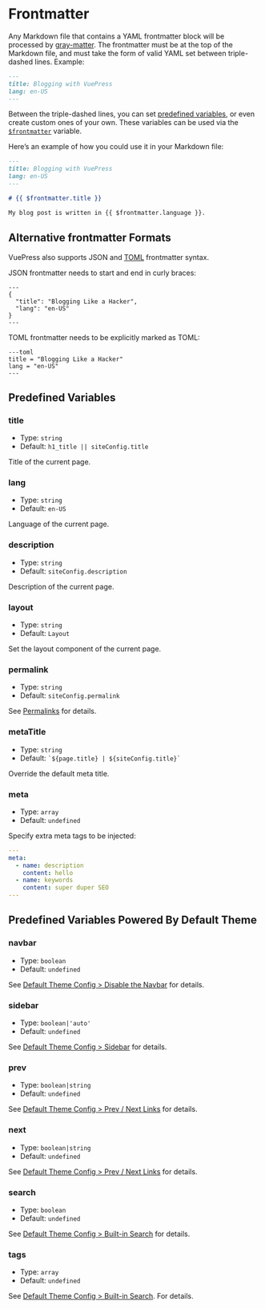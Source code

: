 # Frontmatter

Any Markdown file that contains a YAML frontmatter block will be processed by [gray-matter](https://github.com/jonschlinkert/gray-matter). The frontmatter must be at the top of the Markdown file, and must take the form of valid YAML set between triple-dashed lines. Example:

```markdown
---
title: Blogging with VuePress
lang: en-US
---
```

Between the triple-dashed lines, you can set [predefined variables](#predefined-variables), or even create custom ones of your own. These variables can be used via the <code>[$frontmatter](./global-computed.md#frontmatter)</code> variable.

Here’s an example of how you could use it in your Markdown file:

```markdown
---
title: Blogging with VuePress
lang: en-US
---

# {{ $frontmatter.title }}

My blog post is written in {{ $frontmatter.language }}.
```

## Alternative frontmatter Formats

VuePress also supports JSON and [TOML](https://github.com/toml-lang/toml) frontmatter syntax.

JSON frontmatter needs to start and end in curly braces:

```
---
{
  "title": "Blogging Like a Hacker",
  "lang": "en-US"
}
---
```

TOML frontmatter needs to be explicitly marked as TOML:

```
---toml
title = "Blogging Like a Hacker"
lang = "en-US"
---
```


## Predefined Variables

### title

- Type: `string`
- Default: `h1_title || siteConfig.title`

Title of the current page.

### lang

- Type: `string`
- Default: `en-US`

Language of the current page.

### description

- Type: `string`
- Default: `siteConfig.description`

Description of the current page.

### layout

- Type: `string`
- Default: `Layout`

Set the layout component of the current page.

### permalink

- Type: `string`
- Default: `siteConfig.permalink`

See [Permalinks](./permalinks.md) for details.

### metaTitle

- Type: `string`
- Default: <code>\`${page.title} | ${siteConfig.title}\`</code>

Override the default meta title.

### meta

- Type: `array`
- Default: `undefined`

Specify extra meta tags to be injected:

``` yaml
---
meta:
  - name: description
    content: hello
  - name: keywords
    content: super duper SEO
---
```

## Predefined Variables Powered By Default Theme

### navbar

- Type: `boolean`
- Default: `undefined`

See [Default Theme Config > Disable the Navbar](../theme/default-theme-config.md#disable-the-navbar) for details.

### sidebar

- Type: `boolean|'auto'`
- Default: `undefined`

See [Default Theme Config > Sidebar](../theme/default-theme-config.md#sidebar) for details.

### prev

- Type: `boolean|string`
- Default: `undefined`

See [Default Theme Config > Prev / Next Links](../theme/default-theme-config.md#prev-next-links) for details.

### next

- Type: `boolean|string`
- Default: `undefined`

See [Default Theme Config > Prev / Next Links](../theme/default-theme-config.md#prev-next-links) for details.

### search

- Type: `boolean`
- Default: `undefined`

See [Default Theme Config > Built-in Search](../theme/default-theme-config.html#built-in-search) for details.

### tags

- Type: `array`
- Default: `undefined`

See [Default Theme Config > Built-in Search](../theme/default-theme-config.html#built-in-search). For details.
